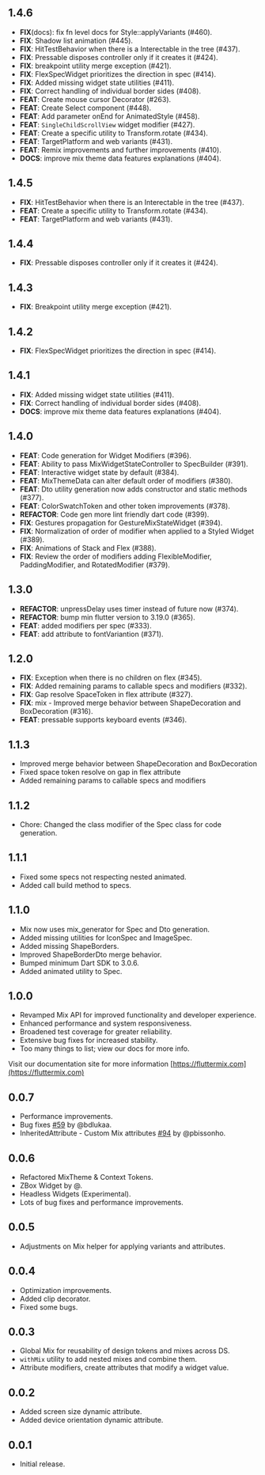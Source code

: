 ## 1.4.6

 - **FIX**(docs): fix fn level docs for Style::applyVariants (#460).
 - **FIX**: Shadow list animation (#445).
 - **FIX**: HitTestBehavior when there is a Interectable in the tree (#437).
 - **FIX**: Pressable disposes controller only if it creates it (#424).
 - **FIX**: breakpoint utility merge exception (#421).
 - **FIX**: FlexSpecWidget prioritizes the direction in spec (#414).
 - **FIX**: Added missing widget state utilities (#411).
 - **FIX**: Correct handling of individual border sides (#408).
 - **FEAT**: Create mouse cursor Decorator (#263).
 - **FEAT**: Create Select component (#448).
 - **FEAT**: Add parameter onEnd for AnimatedStyle (#458).
 - **FEAT**: `SingleChildScrollView` widget modifier (#427).
 - **FEAT**: Create a specific utility to Transform.rotate (#434).
 - **FEAT**: TargetPlatform and web variants (#431).
 - **FEAT**: Remix improvements and further improvements (#410).
 - **DOCS**: improve mix theme data features explanations (#404).

## 1.4.5

 - **FIX**: HitTestBehavior when there is an Interectable in the tree (#437).
 - **FEAT**: Create a specific utility to Transform.rotate (#434).
 - **FEAT**: TargetPlatform and web variants (#431).

## 1.4.4

 - **FIX**: Pressable disposes controller only if it creates it (#424).

## 1.4.3

 - **FIX**: Breakpoint utility merge exception (#421).

## 1.4.2

 - **FIX**: FlexSpecWidget prioritizes the direction in spec (#414).

## 1.4.1

 - **FIX**: Added missing widget state utilities (#411).
 - **FIX**: Correct handling of individual border sides (#408).
 - **DOCS**: improve mix theme data features explanations (#404).

## 1.4.0

 - **FEAT**: Code generation for Widget Modifiers (#396).
 - **FEAT**: Ability to pass MixWidgetStateController to SpecBuilder (#391).
 - **FEAT**: Interactive widget state by default (#384).
 - **FEAT**: MixThemeData can alter default order of modifiers (#380).
 - **FEAT**: Dto utility generation now adds constructor and static methods (#377).
 - **FEAT**: ColorSwatchToken and other token improvements (#378).
 - **REFACTOR**: Code gen more lint friendly dart code (#399).
 - **FIX**: Gestures propagation for GestureMixStateWidget (#394).
 - **FIX**: Normalization of order of modifier when applied to a Styled Widget (#389).
 - **FIX**: Animations of Stack and Flex (#388).
 - **FIX**: Review the order of modifiers adding FlexibleModifier, PaddingModifier, and RotatedModifier (#379).

## 1.3.0

 - **REFACTOR**: unpressDelay uses timer instead of future<void> now (#374).
 - **REFACTOR**: bump min flutter version to 3.19.0 (#365).
 - **FEAT**: added modifiers per spec (#333).
 - **FEAT**: add attribute to fontVariantion (#371).

## 1.2.0

 - **FIX**: Exception when there is no children on flex (#345).
 - **FIX**: Added remaining params to callable specs and modifiers (#332).
 - **FIX**: Gap resolve SpaceToken in flex attribute (#327).
 - **FIX**: mix - Improved merge behavior between ShapeDecoration and BoxDecoration (#316).
 - **FEAT**: pressable supports keyboard events (#346).

## 1.1.3

- Improved merge behavior between ShapeDecoration and BoxDecoration
- Fixed space token resolve on gap in flex attribute
- Added remaining params to callable specs and modifiers

## 1.1.2

- Chore: Changed the class modifier of the Spec class for code generation.

## 1.1.1

- Fixed some specs not respecting nested animated.
- Added call build method to specs.

## 1.1.0

- Mix now uses mix_generator for Spec and Dto generation.
- Added missing utilities for IconSpec and ImageSpec.
- Added missing ShapeBorders.
- Improved ShapeBorderDto merge behavior.
- Bumped minimum Dart SDK to 3.0.6.
- Added animated utility to Spec.

## 1.0.0

- Revamped Mix API for improved functionality and developer experience.
- Enhanced performance and system responsiveness.
- Broadened test coverage for greater reliability.
- Extensive bug fixes for increased stability.
- Too many things to list; view our docs for more info.

Visit our documentation site for more information [https://fluttermix.com](https://fluttermix.com)

## 0.0.7

- Performance improvements.
- Bug fixes [#59](https://github.com/leoafarias/mix/issues/59) by @bdlukaa.
- InheritedAttribute - Custom Mix attributes [#94](https://github.com/leoafarias/mix/pull/94) by @pbissonho.

## 0.0.6

- Refactored MixTheme & Context Tokens.
- ZBox Widget by @.
- Headless Widgets (Experimental).
- Lots of bug fixes and performance improvements.

## 0.0.5

- Adjustments on Mix helper for applying variants and attributes.

## 0.0.4

- Optimization improvements.
- Added clip decorator.
- Fixed some bugs.

## 0.0.3

- Global Mix for reusability of design tokens and mixes across DS.
- `withMix` utility to add nested mixes and combine them.
- Attribute modifiers, create attributes that modify a widget value.

## 0.0.2

- Added screen size dynamic attribute.
- Added device orientation dynamic attribute.

## 0.0.1

- Initial release.